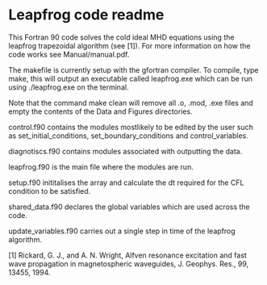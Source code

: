 # Leapfrog code readme
This Fortran 90 code solves the cold ideal MHD equations using the leapfrog trapezoidal algorithm (see [1]). For more information on how the code works see Manual/manual.pdf.

The makefile is currently setup with the gfortran compiler. To compile, type make, this will output an executable called leapfrog.exe which can be run using ./leapfrog.exe on the terminal.

Note that the command make clean will remove all .o, .mod, .exe files and empty the contents of the Data and Figures directories.

control.f90 contains the modules mostlikely to be edited by the user such as set_initial_conditions, set_boundary_conditions and control_variables.

diagnotiscs.f90 contains modules associated with outputting the data.

leapfrog.f90 is the main file where the modules are run.

setup.f90 inititalises the array and calculate the dt required for the CFL condition to be satisfied.

shared_data.f90 declares the global variables which are used across the code.

update_variables.f90 carries out a single step in time of the leapfrog algorithm.

[1] Rickard, G. J., and A. N. Wright, Alfven resonance excitation and fast wave propagation in magnetospheric waveguides, J. Geophys. Res., 99, 13455, 1994.
